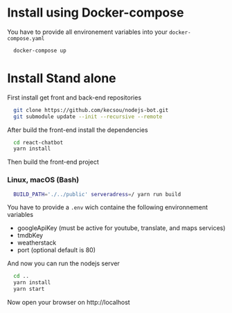 # Install using Docker-compose
  You have to provide all environement variables into your ``docker-compose.yaml``
  ```sh
    docker-compose up
  ```
# Install Stand alone

First install get front and back-end repositories
```sh 
  git clone https://github.com/kecsou/nodejs-bot.git
  git submodule update --init --recursive --remote
```

After build the front-end install the dependencies
```sh
  cd react-chatbot
  yarn install
```

Then build the front-end project

### Linux, macOS (Bash)
``` sh
  BUILD_PATH='./../public' serveradress=/ yarn run build
```

You have to provide a ``.env`` wich containe the following environnement variables

- googleApiKey (must be active for youtube, translate, and maps services)
- tmdbKey
- weatherstack
- port (optional default is 80)

And now you can run the nodejs server

```sh
  cd ..
  yarn install
  yarn start
```

Now open your browser on http://localhost

